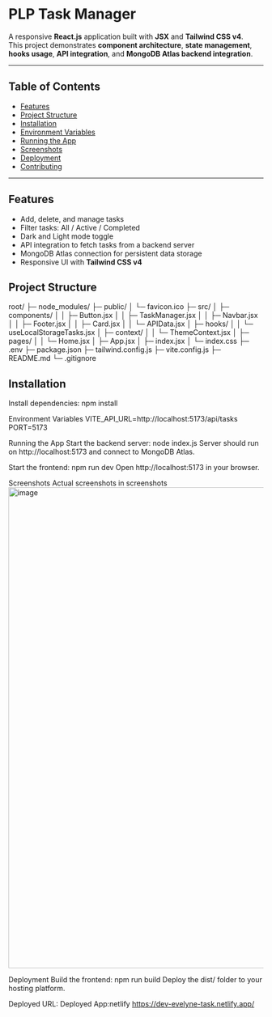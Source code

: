 # PLP Task Manager

A responsive **React.js** application built with **JSX** and **Tailwind CSS v4**.  
This project demonstrates **component architecture**, **state management**, **hooks usage**, **API integration**, and **MongoDB Atlas backend integration**.

---

## Table of Contents

- [Features](#features)  
- [Project Structure](#project-structure)  
- [Installation](#installation)  
- [Environment Variables](#environment-variables)  
- [Running the App](#running-the-app)  
- [Screenshots](#screenshots)  
- [Deployment](#deployment)  
- [Contributing](#contributing)  
  

---

## Features

- Add, delete, and manage tasks  
- Filter tasks: All / Active / Completed  
- Dark and Light mode toggle  
- API integration to fetch tasks from a backend server  
- MongoDB Atlas connection for persistent data storage  
- Responsive UI with **Tailwind CSS v4**  

## Project Structure

root/
├─ node_modules/
├─ public/
│ └─ favicon.ico
├─ src/
│ ├─ components/
│ │ ├─ Button.jsx
│ │ ├─ TaskManager.jsx
│ │ ├─ Navbar.jsx
│ │ ├─ Footer.jsx
│ │ ├─ Card.jsx
│ │ └─ APIData.jsx
│ ├─ hooks/
│ │ └─ useLocalStorageTasks.jsx
│ ├─ context/
│ │ └─ ThemeContext.jsx
│ ├─ pages/
│ │ └─ Home.jsx
│ ├─ App.jsx
│ ├─ index.jsx
│ └─ index.css
├─ .env
├─ package.json
├─ tailwind.config.js
├─ vite.config.js
├─ README.md
└─ .gitignore

## Installation

Install dependencies:
npm install

Environment Variables
VITE_API_URL=http://localhost:5173/api/tasks
PORT=5173

Running the App
Start the backend server:
node index.js
Server should run on http://localhost:5173 and connect to MongoDB Atlas.

Start the frontend:
npm run dev
Open http://localhost:5173 in your browser.


Screenshots
Actual screenshots in screenshots
<img width="1861" height="951" alt="image" src="https://github.com/user-attachments/assets/7a4259ed-7c99-4a18-ba3b-9959f77a7c8d" />



Deployment
Build the frontend:
npm run build
Deploy the dist/ folder to your hosting platform.

Deployed URL:
Deployed App:netlify https://dev-evelyne-task.netlify.app/
